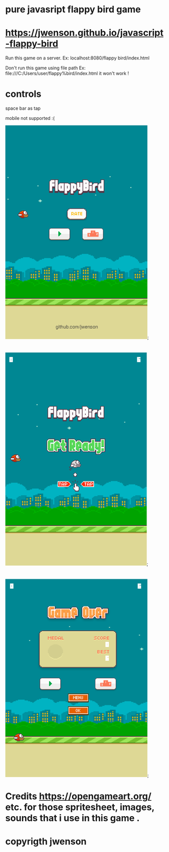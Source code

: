 # pure javasript flappy bird game
# https://jwenson.github.io/javascript-flappy-bird
Run this game on a server. Ex: localhost:8080/flappy bird/index.html

Don't run this game using file path Ex: file:///C:/Users/user/flappy%bird/index.html it won't work !

# controls

space bar as tap

mobile not supported :(

![Example 1](example/1.png);
#
![Example 3](example/3.png);
#
![Example 2](example/2.png);

# Credits https://opengameart.org/ etc. for those spritesheet, images, sounds that i use in this game .
# copyrigth jwenson


